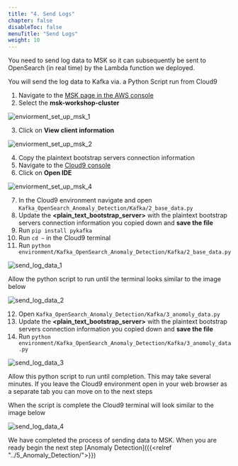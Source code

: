 ```yaml
---
title: "4. Send Logs"
chapter: false
disableToc: false
menuTitle: "Send Logs"
weight: 10
---
```


You need to send log data to MSK so it can subsequently be sent to OpenSearch (in real time) by the Lambda function we deployed. 

You will send the log data to Kafka via. a Python Script run from Cloud9

1. Navigate to the [MSK page in the AWS console](https://us-east-1.console.aws.amazon.com/msk/home)
2. Select the **msk-workshop-cluster**

![enviorment_set_up_msk_1](/images/anomaly-detection-w-msk/enviorment_set_up_msk_1.png)

3. Click on **View client information**

![enviorment_set_up_msk_2](/images/anomaly-detection-w-msk/enviorment_set_up_msk_2.png)

4. Copy the plaintext bootstrap servers connection information
5. Navigate to the [Cloud9 console](https://us-east-1.console.aws.amazon.com/cloud9/home)
6. Click on **Open IDE**

![enviorment_set_up_msk_4](/images/anomaly-detection-w-msk/enviorment_set_up_msk_4.png) 

7. In the Cloud9 environment navigate and open ```Kafka_OpenSearch_Anomaly_Detection/Kafka/2_base_data.py``` 
8. Update the **<plain_text_bootstrap_server>** with the plaintext bootstrap servers connection information you copied down and **save the file**
9. Run ```pip install pykafka``` 
10. Run ```cd ~``` in the Cloud9 terminal
11. Run ```python environment/Kafka_OpenSearch_Anomaly_Detection/Kafka/2_base_data.py```

![send_log_data_1](/images/anomaly-detection-w-msk/send_log_data_1.png)

Allow the python script to run until the terminal looks similar to the image below

![send_log_data_2](/images/anomaly-detection-w-msk/send_log_data_2.png)

12. Open ```Kafka_OpenSearch_Anomaly_Detection/Kafka/3_anomoly_data.py```
13. Update the **<plain_text_bootstrap_server>** with the plaintext bootstrap servers connection information you copied down and **save the file**
14. Run ```python environment/Kafka_OpenSearch_Anomaly_Detection/Kafka/3_anomoly_data.py```

![send_log_data_3](/images/anomaly-detection-w-msk/send_log_data_3.png)

Allow this python script to run until completion. This may take several minutes. If you leave the Cloud9 environment open in your web browser as a separate tab you can move on to the next steps

When the script is complete the Cloud9 terminal will look similar to the image below 

![send_log_data_4](/images/anomaly-detection-w-msk/send_log_data_4.png)

We have completed the process of sending data to MSK. When you are ready begin the next step [Anomaly Detection]({{<relref "../5_Anomaly_Detection/">}})